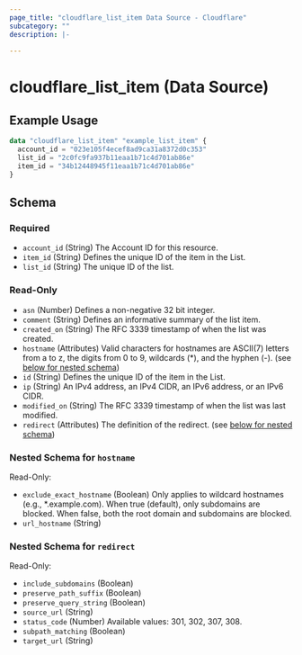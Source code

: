 ```yaml
---
page_title: "cloudflare_list_item Data Source - Cloudflare"
subcategory: ""
description: |-
  
---
```


# cloudflare_list_item (Data Source)



## Example Usage

```terraform
data "cloudflare_list_item" "example_list_item" {
  account_id = "023e105f4ecef8ad9ca31a8372d0c353"
  list_id = "2c0fc9fa937b11eaa1b71c4d701ab86e"
  item_id = "34b12448945f11eaa1b71c4d701ab86e"
}
```

<!-- schema generated by tfplugindocs -->
## Schema

### Required

- `account_id` (String) The Account ID for this resource.
- `item_id` (String) Defines the unique ID of the item in the List.
- `list_id` (String) The unique ID of the list.

### Read-Only

- `asn` (Number) Defines a non-negative 32 bit integer.
- `comment` (String) Defines an informative summary of the list item.
- `created_on` (String) The RFC 3339 timestamp of when the list was created.
- `hostname` (Attributes) Valid characters for hostnames are ASCII(7) letters from a to z, the digits from 0 to 9, wildcards (*), and the hyphen (-). (see [below for nested schema](#nestedatt--hostname))
- `id` (String) Defines the unique ID of the item in the List.
- `ip` (String) An IPv4 address, an IPv4 CIDR, an IPv6 address, or an IPv6 CIDR.
- `modified_on` (String) The RFC 3339 timestamp of when the list was last modified.
- `redirect` (Attributes) The definition of the redirect. (see [below for nested schema](#nestedatt--redirect))

<a id="nestedatt--hostname"></a>
### Nested Schema for `hostname`

Read-Only:

- `exclude_exact_hostname` (Boolean) Only applies to wildcard hostnames (e.g., *.example.com). When true (default), only subdomains are blocked. When false, both the root domain and subdomains are blocked.
- `url_hostname` (String)


<a id="nestedatt--redirect"></a>
### Nested Schema for `redirect`

Read-Only:

- `include_subdomains` (Boolean)
- `preserve_path_suffix` (Boolean)
- `preserve_query_string` (Boolean)
- `source_url` (String)
- `status_code` (Number) Available values: 301, 302, 307, 308.
- `subpath_matching` (Boolean)
- `target_url` (String)


